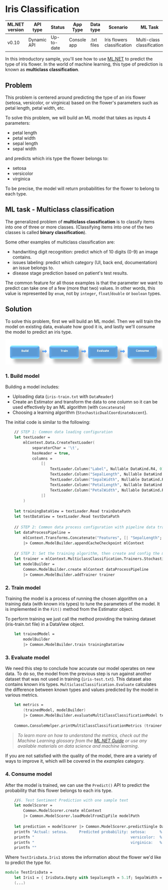 # Iris Classification

| ML.NET version | API type          | Status                        | App Type    | Data type | Scenario            | ML Task                   | Algorithms                  |
|----------------|-------------------|-------------------------------|-------------|-----------|---------------------|---------------------------|-----------------------------|
| v0.10           | Dynamic API | Up-to-date | Console app | .txt files | Iris flowers classification | Multi-class classification | Sdca Multi-class |

In this introductory sample, you'll see how to use [ML.NET](https://www.microsoft.com/net/learn/apps/machine-learning-and-ai/ml-dotnet) to predict the type of iris flower. In the world of machine learning, this type of prediction is known as **multiclass classification**.

## Problem
This problem is centered around predicting the type of an iris flower (setosa, versicolor, or virginica) based on the flower's parameters such as petal length, petal width, etc.

To solve this problem, we will build an ML model that takes as inputs 4 parameters: 
* petal length
* petal width
* sepal length
* sepal width

and predicts which iris type the flower belongs to:
* setosa
* versicolor
* virginica

To be precise, the model will return probabilities for the flower to belong to each type.

## ML task - Multiclass classification
The generalized problem of **multiclass classification** is to classify items into one of three or more classes. (Classifying items into one of the two classes is called **binary classification**).

Some other examples of multiclass classification are:
* handwriting digit recognition: predict which of 10 digits (0-9) an image contains.
* issues labeling: predict which category (UI, back end, documentation) an issue belongs to.
* disease stage prediction based on patient's test results.

The common feature for all those examples is that the parameter we want to predict can take one of a few (more that two) values. In other words, this value is represented by `enum`, not by `integer`, `float`/`double` or `boolean` types.

## Solution
To solve this problem, first we will build an ML model. Then we will train the model on existing data, evaluate how good it is, and lastly we'll consume the model to predict an iris type.

![Build -> Train -> Evaluate -> Consume](../shared_content/modelpipeline.png)

### 1. Build model

Building a model includes: 
* Uploading data (`iris-train.txt` with `DataReader`)
* Create an Estimator and transform the data to one column so it can be used effectively by an ML algorithm (with `Concatenate`)
* Choosing a learning algorithm (`StochasticDualCoordinateAscent`). 


The initial code is similar to the following:
```fsharp
    // STEP 1: Common data loading configuration
    let textLoader = 
        mlContext.Data.CreateTextLoader(
            separatorChar = '\t',
            hasHeader = true,
            columns = 
                [|
                    TextLoader.Column("Label", Nullable DataKind.R4, 0)
                    TextLoader.Column("SepalLength", Nullable DataKind.R4, 1)
                    TextLoader.Column("SepalWidth", Nullable DataKind.R4, 2)
                    TextLoader.Column("PetalLength", Nullable DataKind.R4, 3)
                    TextLoader.Column("PetalWidth", Nullable DataKind.R4, 4)
                |]
        )

    let trainingDataView = textLoader.Read trainDataPath
    let testDataView = textLoader.Read testDataPath
    
    // STEP 2: Common data process configuration with pipeline data transformations
    let dataProcessPipeline =
        mlContext.Transforms.Concatenate("Features", [| "SepalLength"; "SepalWidth"; "PetalLength"; "PetalWidth"|])
        |> Common.ModelBuilder.appendCacheCheckpoint mlContext

    // STEP 3: Set the training algorithm, then create and config the modelBuilder
    let trainer = mlContext.MulticlassClassification.Trainers.StochasticDualCoordinateAscent(labelColumn = "Label", featureColumn = "Features")
    let modelBuilder = 
        Common.ModelBuilder.create mlContext dataProcessPipeline
        |> Common.ModelBuilder.addTrainer trainer
```
### 2. Train model
Training the model is a process of running the chosen algorithm on a training data (with known iris types) to tune the parameters of the model. It is implemented in the `Fit()` method from the Estimator object. 

To perform training we just call the method providing the training dataset (iris-train.txt file) in a DataView object.

```fsharp
    let trainedModel = 
        modelBuilder
        |> Common.ModelBuilder.train trainingDataView
```
### 3. Evaluate model
We need this step to conclude how accurate our model operates on new data. To do so, the model from the previous step is run against another dataset that was not used in training (`iris-test.txt`). This dataset also contains known iris types. `MulticlassClassification.Evaluate` calculates the difference between known types and values predicted by the model in various metrics.

```fsharp
    let metrics = 
        (trainedModel, modelBuilder)
        |> Common.ModelBuilder.evaluateMultiClassClassificationModel testDataView "Label" "Score"

    Common.ConsoleHelper.printMultiClassClassificationMetrics (trainer.ToString()) metrics
```
>*To learn more on how to understand the metrics, check out the Machine Learning glossary from the [ML.NET Guide](https://docs.microsoft.com/en-us/dotnet/machine-learning/) or use any available materials on data science and machine learning*.

If you are not satisfied with the quality of the model, there are a variety of ways to improve it, which will be covered in the *examples* category.
### 4. Consume model
After the model is trained, we can use the `Predict()` API to predict the probability that this flower belongs to each iris type. 

```fsharp
    //6. Test Sentiment Prediction with one sample text 
    let modelScorer = 
        Common.ModelScorer.create mlContext
        |> Common.ModelScorer.loadModelFromZipFile modelPath
        
    let prediction = modelScorer |> Common.ModelScorer.predictSingle DataStructures.TestIrisData.Iris1
    printfn "Actual: setosa.     Predicted probability: setosa:      %.4f" prediction.Score.[0]
    printfn "                                           versicolor:  %.4f" prediction.Score.[1]
    printfn "                                           virginica:   %.4f" prediction.Score.[2]
    printfn ""

```
Where `TestIrisData.Iris1` stores the information about the flower we'd like to predict the type for.
```fsharp
module TestIrisData =
    let Iris1 = { IrisData.Empty with SepalLength = 5.1f; SepalWidth = 3.3f; PetalLength = 1.6f; PetalWidth= 0.2f}
    (...)
```
